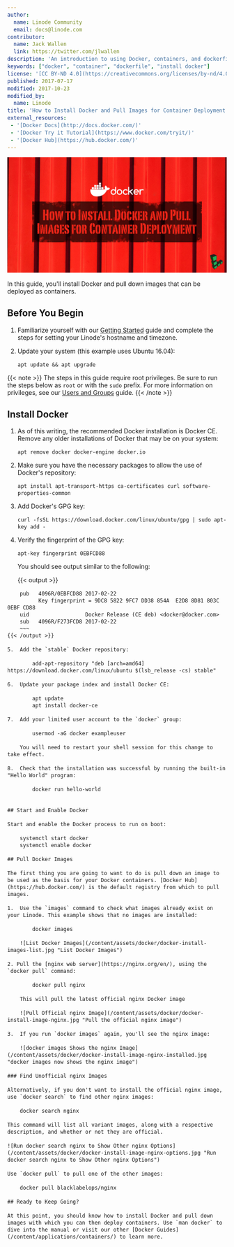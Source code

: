 ```yaml
---
author:
  name: Linode Community
  email: docs@linode.com
contributor:
  name: Jack Wallen
  link: https://twitter.com/jlwallen
description: 'An introduction to using Docker, containers, and dockerfiles on your Linode.'
keywords: ["docker", "container", "dockerfile", "install docker"]
license: '[CC BY-ND 4.0](https://creativecommons.org/licenses/by-nd/4.0)'
published: 2017-07-17
modified: 2017-10-23
modified_by:
  name: Linode
title: 'How to Install Docker and Pull Images for Container Deployment'
external_resources:
 - '[Docker Docs](http://docs.docker.com/)'
 - '[Docker Try it Tutorial](https://www.docker.com/tryit/)'
 - '[Docker Hub](https://hub.docker.com/)'
---
```



![docker_banner](/content/assets/install_docker.jpg)

In this guide, you'll install Docker and pull down images that can be deployed as containers.

## Before You Begin

1.  Familiarize yourself with our [Getting Started](/content/getting-started) guide and complete the steps for setting your Linode's hostname and timezone.

2.  Update your system (this example uses Ubuntu 16.04):

        apt update && apt upgrade

{{< note >}}
The steps in this guide require root privileges. Be sure to run the steps below as `root` or with the `sudo` prefix. For more information on privileges, see our [Users and Groups](/content/tools-reference/linux-users-and-groups) guide.
{{< /note >}}

## Install Docker

1.  As of this writing, the recommended Docker installation is Docker CE. Remove any older installations of Docker that may be on your system:

        apt remove docker docker-engine docker.io

2.  Make sure you have the necessary packages to allow the use of Docker's repository:

        apt install apt-transport-https ca-certificates curl software-properties-common

3.  Add Docker's GPG key:

        curl -fsSL https://download.docker.com/linux/ubuntu/gpg | sudo apt-key add -

4.  Verify the fingerprint of the GPG key:

        apt-key fingerprint 0EBFCD88

    You should see output similar to the following:

    {{< output >}}
~~~
    pub   4096R/0EBFCD88 2017-02-22
          Key fingerprint = 9DC8 5822 9FC7 DD38 854A  E2D8 8D81 803C 0EBF CD88
    uid                  Docker Release (CE deb) <docker@docker.com>
    sub   4096R/F273FCD8 2017-02-22
    ~~~
{{< /output >}}

5.  Add the `stable` Docker repository:

        add-apt-repository "deb [arch=amd64] https://download.docker.com/linux/ubuntu $(lsb_release -cs) stable"

6.  Update your package index and install Docker CE:

        apt update
        apt install docker-ce

7.  Add your limited user account to the `docker` group:

        usermod -aG docker exampleuser

    You will need to restart your shell session for this change to take effect.

8.  Check that the installation was successful by running the built-in "Hello World" program:

        docker run hello-world


## Start and Enable Docker

Start and enable the Docker process to run on boot:

    systemctl start docker
    systemctl enable docker

## Pull Docker Images

The first thing you are going to want to do is pull down an image to be used as the basis for your Docker containers. [Docker Hub](https://hub.docker.com/) is the default registry from which to pull images.

1.  Use the `images` command to check what images already exist on your Linode. This example shows that no images are installed:

        docker images

    ![List Docker Images](/content/assets/docker/docker-install-images-list.jpg "List Docker Images")

2. Pull the [nginx web server](https://nginx.org/en/), using the `docker pull` command:

        docker pull nginx

    This will pull the latest official nginx Docker image

    ![Pull Official nginx Image](/content/assets/docker/docker-install-image-nginx.jpg "Pull the official nginx image")

3.  If you run `docker images` again, you'll see the nginx image:

    ![docker images Shows the nginx Image](/content/assets/docker/docker-install-image-nginx-installed.jpg "docker images now shows the nginx image")

### Find Unofficial nginx Images

Alternatively, if you don't want to install the official nginx image, use `docker search` to find other nginx images:

    docker search nginx

This command will list all variant images, along with a respective description, and whether or not they are official.

![Run docker search nginx to Show Other nginx Options](/content/assets/docker/docker-install-image-nginx-options.jpg "Run docker search nginx to Show Other nginx Options")

Use `docker pull` to pull one of the other images:

    docker pull blacklabelops/nginx

## Ready to Keep Going?

At this point, you should know how to install Docker and pull down images with which you can then deploy containers. Use `man docker` to dive into the manual or visit our other [Docker Guides](/content/applications/containers/) to learn more.
